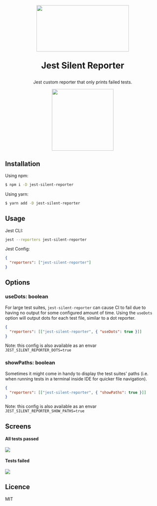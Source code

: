 <h1 align="center">
  <img src="http://dp.hanlon.io/0u2T0M3Z3i0g/shhh.png" height="150" width="300"/>
  <p>Jest Silent Reporter</p>
</h1>
<p align="center">Jest custom reporter that only prints failed tests.</p>
<p align="center">
  <img src="http://dp.hanlon.io/0O2p312H2C3B/Image%202018-06-07%20at%208.26.20%20PM.png" height="200"/>
</p>

## Installation

Using npm:

```bash
$ npm i -D jest-silent-reporter
```

Using yarn:

```bash
$ yarn add -D jest-silent-reporter
```

## Usage

Jest CLI:

```bash
jest --reporters jest-silent-reporter
```

Jest Config:

```json
{
  "reporters": ["jest-silent-reporter"]
}
```

## Options

### useDots: boolean

For large test suites, `jest-silent-reporter` can cause CI to fail due to having
no output for some configured amount of time. Using the `useDots` option will
output dots for each test file, similar to a dot reporter.

```json
{
  "reporters": [["jest-silent-reporter", { "useDots": true }]]
}
```

Note: this config is also available as an envar `JEST_SILENT_REPORTER_DOTS=true`

### showPaths: boolean

Sometimes it might come in handy to display the test suites' paths (i.e. when
running tests in a terminal inside IDE for quicker file navigation).

```json
{
  "reporters": [["jest-silent-reporter", { "showPaths": true }]]
}
```

Note: this config is also available as an envar `JEST_SILENT_REPORTER_SHOW_PATHS=true`

## Screens

#### All tests passed

![](http://dp.hanlon.io/0O2p312H2C3B/Image%202018-06-07%20at%208.26.20%20PM.png)

#### Tests failed

![](http://dp.hanlon.io/110J3c2s0Y0v/Image%202018-06-07%20at%208.29.22%20PM.png)

## Licence

MIT
